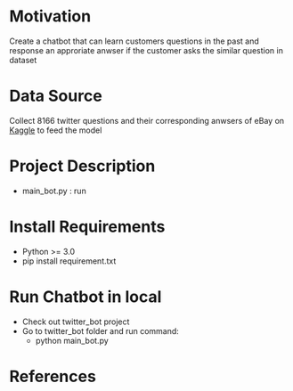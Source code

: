 # Motivation
Create a chatbot that can learn customers questions in the past and response an approriate anwser if the customer asks the similar question in dataset
# Data Source
Collect 8166 twitter questions and their corresponding anwsers of eBay on [Kaggle](https://www.kaggle.com/thoughtvector/customer-support-on-twitter) to feed the model
# Project Description
 - main_bot.py : run
# Install Requirements
- Python >= 3.0
- pip install requirement.txt

# Run Chatbot in local
- Check out twitter_bot project
- Go to twitter_bot folder and run command:
   - python main_bot.py
# References

